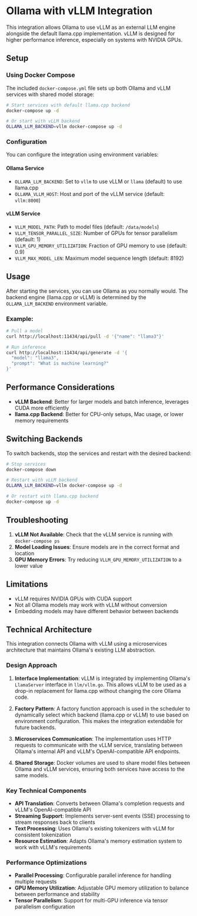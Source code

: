 # Ollama with vLLM Integration

This integration allows Ollama to use vLLM as an external LLM engine alongside the default llama.cpp implementation. vLLM is designed for higher performance inference, especially on systems with NVIDIA GPUs.

## Setup

### Using Docker Compose

The included `docker-compose.yml` file sets up both Ollama and vLLM services with shared model storage:

```bash
# Start services with default llama.cpp backend
docker-compose up -d

# Or start with vLLM backend
OLLAMA_LLM_BACKEND=vllm docker-compose up -d
```

### Configuration

You can configure the integration using environment variables:

#### Ollama Service
- `OLLAMA_LLM_BACKEND`: Set to `vllm` to use vLLM or `llama` (default) to use llama.cpp
- `OLLAMA_VLLM_HOST`: Host and port of the vLLM service (default: `vllm:8000`)

#### vLLM Service
- `VLLM_MODEL_PATH`: Path to model files (default: `/data/models`)
- `VLLM_TENSOR_PARALLEL_SIZE`: Number of GPUs for tensor parallelism (default: 1)
- `VLLM_GPU_MEMORY_UTILIZATION`: Fraction of GPU memory to use (default: 0.9)
- `VLLM_MAX_MODEL_LEN`: Maximum model sequence length (default: 8192)

## Usage

After starting the services, you can use Ollama as you normally would. The backend engine (llama.cpp or vLLM) is determined by the `OLLAMA_LLM_BACKEND` environment variable.

### Example:

```bash
# Pull a model
curl http://localhost:11434/api/pull -d '{"name": "llama3"}'

# Run inference
curl http://localhost:11434/api/generate -d '{
  "model": "llama3",
  "prompt": "What is machine learning?"
}'
```

## Performance Considerations

- **vLLM Backend**: Better for larger models and batch inference, leverages CUDA more efficiently
- **llama.cpp Backend**: Better for CPU-only setups, Mac usage, or lower memory requirements

## Switching Backends

To switch backends, stop the services and restart with the desired backend:

```bash
# Stop services
docker-compose down

# Restart with vLLM backend
OLLAMA_LLM_BACKEND=vllm docker-compose up -d

# Or restart with llama.cpp backend
docker-compose up -d
```

## Troubleshooting

1. **vLLM Not Available**: Check that the vLLM service is running with `docker-compose ps`
2. **Model Loading Issues**: Ensure models are in the correct format and location
3. **GPU Memory Errors**: Try reducing `VLLM_GPU_MEMORY_UTILIZATION` to a lower value

## Limitations

- vLLM requires NVIDIA GPUs with CUDA support
- Not all Ollama models may work with vLLM without conversion
- Embedding models may have different behavior between backends

## Technical Architecture

This integration connects Ollama with vLLM using a microservices architecture that maintains Ollama's existing LLM abstraction.

### Design Approach

1. **Interface Implementation**: vLLM is integrated by implementing Ollama's `LlamaServer` interface in `llm/vllm.go`. This allows vLLM to be used as a drop-in replacement for llama.cpp without changing the core Ollama code.

2. **Factory Pattern**: A factory function approach is used in the scheduler to dynamically select which backend (llama.cpp or vLLM) to use based on environment configuration. This makes the integration extendable for future backends.

3. **Microservices Communication**: The implementation uses HTTP requests to communicate with the vLLM service, translating between Ollama's internal API and vLLM's OpenAI-compatible API endpoints.

4. **Shared Storage**: Docker volumes are used to share model files between Ollama and vLLM services, ensuring both services have access to the same models.

### Key Technical Components

- **API Translation**: Converts between Ollama's completion requests and vLLM's OpenAI-compatible API
- **Streaming Support**: Implements server-sent events (SSE) processing to stream responses back to clients
- **Text Processing**: Uses Ollama's existing tokenizers with vLLM for consistent tokenization
- **Resource Estimation**: Adapts Ollama's memory estimation system to work with vLLM's requirements

### Performance Optimizations

- **Parallel Processing**: Configurable parallel inference for handling multiple requests
- **GPU Memory Utilization**: Adjustable GPU memory utilization to balance between performance and stability
- **Tensor Parallelism**: Support for multi-GPU inference via tensor parallelism configuration 
